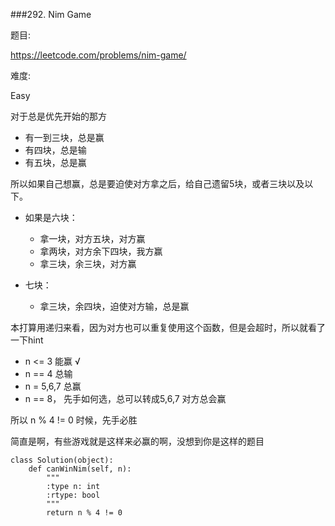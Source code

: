 ###292. Nim Game

题目:

<https://leetcode.com/problems/nim-game/>


难度:

Easy


对于总是优先开始的那方


- 有一到三块，总是赢
- 有四块，总是输
- 有五块，总是赢

所以如果自己想赢，总是要迫使对方拿之后，给自己遗留5块，或者三块以及以下。

- 如果是六块：
	- 拿一块，对方五块，对方赢
	- 拿两块，对方余下四块，我方赢
	- 拿三块，余三块，对方赢
	
- 七块：
	- 拿三块，余四块，迫使对方输，总是赢

本打算用递归来看，因为对方也可以重复使用这个函数，但是会超时，所以就看了一下hint


- n <= 3 能赢 √
- n == 4 总输 
- n = 5,6,7 总赢
- n == 8， 先手如何选，总可以转成5,6,7 对方总会赢


所以 n % 4 != 0 时候，先手必胜

简直是啊，有些游戏就是这样来必赢的啊，没想到你是这样的题目



```
class Solution(object):
    def canWinNim(self, n):
        """
        :type n: int
        :rtype: bool
        """
        return n % 4 != 0
```
        
        